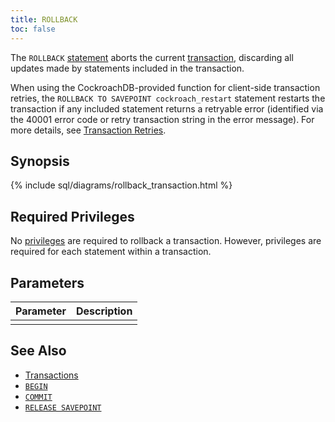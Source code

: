```yaml
---
title: ROLLBACK
toc: false
---
```


The `ROLLBACK` [statement](sql-statements.html) aborts the current [transaction](transactions.html), discarding all updates made by statements included in the transaction.

When using the CockroachDB-provided function for client-side transaction retries, the `ROLLBACK TO SAVEPOINT cockroach_restart` statement restarts the transaction if any included statement returns a retryable error (identified via the 40001 error code or retry transaction string in the error message). For more details, see [Transaction Retries](transactions.html#transaction-retries). 

<div id="toc"></div>

## Synopsis

{% include sql/diagrams/rollback_transaction.html %}

## Required Privileges

No [privileges](privileges.html) are required to rollback a transaction. However, privileges are required for each statement within a transaction.

## Parameters

| Parameter | Description |
|-----------|-------------|
|  |  |

## See Also

- [Transactions](transactions.html)
- [`BEGIN`](begin-transaction.html)
- [`COMMIT`](commit-transaction.html)
- [`RELEASE SAVEPOINT`](release-savepoint.html)
